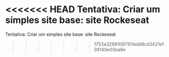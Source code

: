 <<<<<<< HEAD
Tentativa: Criar um simples site
base: site Rockeseat
=======
Tentativa: Criar um simples site
base: site Rockeseat
>>>>>>> 1753a32981097101edd9cd2421e139140e03ea6e
